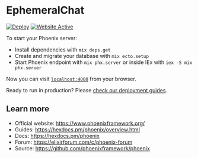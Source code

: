# EphemeralChat

[![Deploy](https://github.com/happyRip/Ephemeral-Chat/actions/workflows/deploy.yml/badge.svg?branch=main)](https://github.com/happyRip/Ephemeral-Chat/actions/workflows/deploy.yml)
[![Website Active](https://github.com/happyRip/Ephemeral-Chat/actions/workflows/status.yml/badge.svg)](https://github.com/happyRip/Ephemeral-Chat/actions/workflows/status.yml)

To start your Phoenix server:

  * Install dependencies with `mix deps.get`
  * Create and migrate your database with `mix ecto.setup`
  * Start Phoenix endpoint with `mix phx.server` or inside IEx with `iex -S mix phx.server`

Now you can visit [`localhost:4000`](http://localhost:4000) from your browser.

Ready to run in production? Please [check our deployment guides](https://hexdocs.pm/phoenix/deployment.html).

## Learn more

  * Official website: https://www.phoenixframework.org/
  * Guides: https://hexdocs.pm/phoenix/overview.html
  * Docs: https://hexdocs.pm/phoenix
  * Forum: https://elixirforum.com/c/phoenix-forum
  * Source: https://github.com/phoenixframework/phoenix
